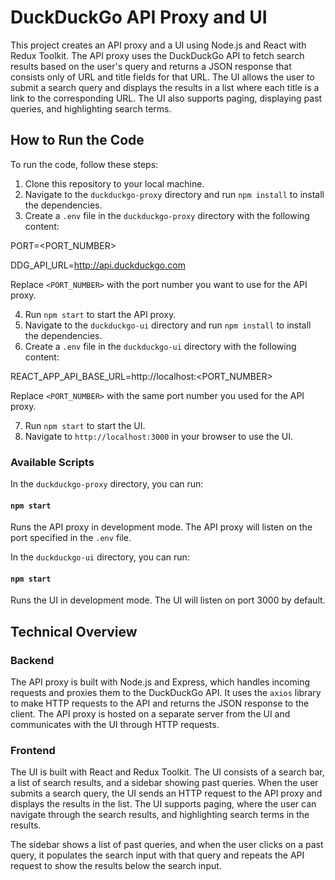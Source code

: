 # DuckDuckGo API Proxy and UI

This project creates an API proxy and a UI using Node.js and React with Redux Toolkit. The API proxy uses the DuckDuckGo API to fetch search results based on the user's query and returns a JSON response that consists only of URL and title fields for that URL. The UI allows the user to submit a search query and displays the results in a list where each title is a link to the corresponding URL. The UI also supports paging, displaying past queries, and highlighting search terms.

## How to Run the Code

To run the code, follow these steps:

1. Clone this repository to your local machine.
2. Navigate to the `duckduckgo-proxy` directory and run `npm install` to install the dependencies.
3. Create a `.env` file in the `duckduckgo-proxy` directory with the following content:

PORT=<PORT_NUMBER>

DDG_API_URL=http://api.duckduckgo.com

Replace `<PORT_NUMBER>` with the port number you want to use for the API proxy.

4. Run `npm start` to start the API proxy.
5. Navigate to the `duckduckgo-ui` directory and run `npm install` to install the dependencies.
6. Create a `.env` file in the `duckduckgo-ui` directory with the following content:

REACT_APP_API_BASE_URL=http://localhost:<PORT_NUMBER>

Replace `<PORT_NUMBER>` with the same port number you used for the API proxy.

7. Run `npm start` to start the UI.
8. Navigate to `http://localhost:3000` in your browser to use the UI.

### Available Scripts

In the `duckduckgo-proxy` directory, you can run:

#### `npm start`

Runs the API proxy in development mode. The API proxy will listen on the port specified in the `.env` file.

In the `duckduckgo-ui` directory, you can run:

#### `npm start`

Runs the UI in development mode. The UI will listen on port 3000 by default.

## Technical Overview

### Backend

The API proxy is built with Node.js and Express, which handles incoming requests and proxies them to the DuckDuckGo API. It uses the `axios` library to make HTTP requests to the API and returns the JSON response to the client. The API proxy is hosted on a separate server from the UI and communicates with the UI through HTTP requests.

### Frontend

The UI is built with React and Redux Toolkit. The UI consists of a search bar, a list of search results, and a sidebar showing past queries. When the user submits a search query, the UI sends an HTTP request to the API proxy and displays the results in the list. The UI supports paging, where the user can navigate through the search results, and highlighting search terms in the results.

The sidebar shows a list of past queries, and when the user clicks on a past query, it populates the search input with that query and repeats the API request to show the results below the search input.
